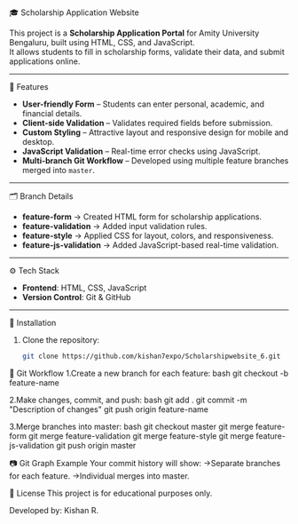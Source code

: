  🎓 Scholarship Application Website

This project is a **Scholarship Application Portal** for Amity University Bengaluru, built using HTML, CSS, and JavaScript.  
It allows students to fill in scholarship forms, validate their data, and submit applications online.

---

 🚀 Features
- **User-friendly Form** – Students can enter personal, academic, and financial details.
- **Client-side Validation** – Validates required fields before submission.
- **Custom Styling** – Attractive layout and responsive design for mobile and desktop.
- **JavaScript Validation** – Real-time error checks using JavaScript.
- **Multi-branch Git Workflow** – Developed using multiple feature branches merged into `master`.

---

 🗂 Branch Details
- **feature-form** → Created HTML form for scholarship applications.
- **feature-validation** → Added input validation rules.
- **feature-style** → Applied CSS for layout, colors, and responsiveness.
- **feature-js-validation** → Added JavaScript-based real-time validation.

---
 ⚙️ Tech Stack
- **Frontend**: HTML, CSS, JavaScript
- **Version Control**: Git & GitHub

---

 📌 Installation
1. Clone the repository:
   ```bash
   git clone https://github.com/kishan7expo/Scholarshipwebsite_6.git

📖 Git Workflow
1.Create a new branch for each feature:
bash
git checkout -b feature-name

2.Make changes, commit, and push:
bash
git add .
git commit -m "Description of changes"
git push origin feature-name

3.Merge branches into master:
bash
git checkout master
git merge feature-form
git merge feature-validation
git merge feature-style
git merge feature-js-validation
git push origin master

📷 Git Graph Example
Your commit history will show:
->Separate branches for each feature.
->Individual merges into master.

📜 License
This project is for educational purposes only.

Developed by: Kishan R.
